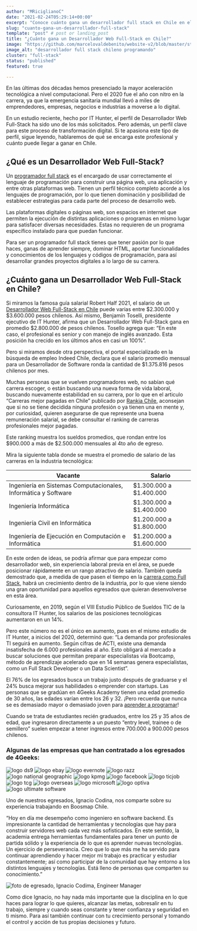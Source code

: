 ```yaml
---
author: "MRiciglianoC"
date: "2021-02-24T05:29:14+00:00"
excerpt: "Conoce cuánto gana un desarrollador full stack en Chile en el año 2021"
slug: "cuanto-gana-un-desarrollador-full-stack"
template: "post" # post or landing_post
title: "¿Cuánto gana un Desarrollador Web Full-Stack en Chile?"
image: "https://github.com/marcelovaldebenito/website-v2/blob/master/static/images/blog/desarrollador-full-stack-chileno.jpg?raw=true"
image_alt: "desarrollador full stack chileno programando"
cluster: "full-stack"
status: "published"
featured: true

---
```


En las últimas dos décadas hemos presenciado la mayor aceleración tecnológica a nivel computacional. Pero el 2020 fue el año con nitro en la carrera, ya que la emergencia sanitaria mundial llevó a miles de emprendedores, empresas, negocios e industrias a moverse a lo digital. 

En un estudio reciente, hecho por IT Hunter, el perfil de Desarrollador Web Full-Stack ha sido uno de los más solicitados. Pero además, un perfil clave para este proceso de transformación digital. Si te apasiona este tipo de perfil, sigue leyendo, hablaremos de qué se encarga este profesional y cuánto puede llegar a ganar en Chile.

## ¿Qué es un Desarrollador Web Full-Stack?

Un [programador full stack](https://4geeksacademy.com/es/coding-bootcamps/full-stack-part-time) es el encargado de usar correctamente el lenguaje de programación para construir una página web, una aplicación y entre otras plataformas web. Tienen un perfil técnico completo acorde a los lenguajes de programación, por lo que tienen dominación y posibilidad de establecer estrategias para cada parte del proceso de desarrollo web.

Las plataformas digitales o páginas web, son espacios en internet que permiten la ejecución de distintas aplicaciones o programas en mismo lugar para satisfacer diversas necesidades. Estas no requieren de un programa específico instalado para que puedan funcionar. 

Para ser un programador full stack tienes que tener pasión por lo que haces, ganas de aprender siempre, dominar HTML, aportar funcionalidades y conocimientos de los lenguajes y códigos de programación, para así desarrollar grandes proyectos digitales a lo largo de su carrera.


## ¿Cuánto gana un Desarrollador Web Full-Stack en Chile?

Si miramos la famosa guía salarial Robert Half 2021, el salario de un [Desarrollador Web Full-Stack en Chile](https://4geeksacademy.com/us/coding-campus/coding-bootcamp-santiago) puede varias entre $2.300.000 y $3.600.000 pesos chilenos. Así mismo, Benjamín Toselli, presidente ejecutivo de IT Hunter, afirma que un Desarrollador Web Full-Stack gana en promedio $2.800.000 de pesos chilenos. Tosello agrega que: “En este caso, el profesional es senior y con manejo de inglés avanzado. Esta posición ha crecido en los últimos años en casi un 100%”. 

Pero si miramos desde otra perspectiva, el portal especializado en la búsqueda de empleo Indeed Chile, declara que el salario promedio mensual para un Desarrollador de Software ronda la cantidad de $1.375.816 pesos chilenos por mes. 

Muchas personas que se vuelven programadores web, no sabían qué carrera escoger, o están buscando una nueva forma de vida laboral, buscando nuevamente estabilidad en su carrera, por lo que en el articulo “Carreras mejor pagadas en Chile” publicado por [Rankia Chile](https://www.rankia.cl/), aconsejan que si no se tiene decidida ninguna profesión o ya tienen una en mente y, por curiosidad, quieren asegurarse de que represente una buena remuneración salarial, se debe consultar el ranking de carreras profesionales mejor pagadas. 

Este ranking muestra los sueldos promedios, que rondan entre los $900.000 a más de $2.500.000 mensuales al 4to año de egreso. 

Mira la siguiente tabla donde se muestra el promedio de salario de las carreras en la industria tecnológica:

| Vacante | Salario |
| --- | --- |
| Ingeniería en Sistemas Computacionales, Informática y Software | $1.300.000 a $1.400.000 |
| Ingeniería Informática | $1.300.000 a $1.400.000 |
| Ingeniería Civil en Informática | $1.200.000 a $1.800.000 |
| Ingeniería de Ejecución en Computación e Informática | $1.200.000 a $1.600.000 |


En este orden de ideas, se podría afirmar que para empezar como desarrollador web, sin experiencia laboral previa en el área, se puede posicionar rápidamente en un rango atractivo de salario. También queda demostrado que, a medida de que pasen el tiempo en la [carrera como Full Stack](https://4geeksacademy.com/us/coding-campus/coding-bootcamp-santiago), habrá un crecimiento dentro de la industria, por lo que viene siendo una gran oportunidad para aquellos egresados que quieran desenvolverse en esta área. 

Curiosamente, en 2019, según el VIII Estudio Público de Sueldos TIC de la consultora IT Hunter, los salarios de las posiciones tecnológicas aumentaron en un 14%. 

Pero este número no es el único en aumento, pues en el mismo estudio de IT Hunter, a inicios del 2020, determinó que: “La demanda por profesionales TI seguirá en aumento. Según cifras de ACTI, existe una demanda insatisfecha de 6.000 profesionales al año. Esto obligará al mercado a buscar soluciones que permitan preparar especialistas vía Bootcamp, método de aprendizaje acelerado que en 14 semanas genera especialistas, como un Full Stack Developer o un Data Scientist”.

El 76% de los egresados busca un trabajo justo después de graduarse y el 24% busca mejorar sus habilidades o emprender con startups. Las personas que se gradúan en 4Geeks Academy tienen una edad promedio de 30 años, las edades varían entre los 26 y 32. ¡Pero recuerda que nunca se es demasiado mayor o demasiado joven para [aprender a programar](https://4geeksacademy.com/us/coding-campus/coding-bootcamp-santiago)!

Cuando se trata de estudiantes recién graduados, entre los 25 y 35 años de edad, que ingresaron directamente a un puesto “entry level, trainee o de semillero” suelen empezar a tener ingresos entre 700.000 a 900.000 pesos chilenos. 


### Algunas de las empresas que han contratado a los egresados de 4Geeks:

![logo ds9](https://github.com/marcelovaldebenito/website-v2/blob/master/static/images/blog/ds9.PNG?raw=true)
![logo ebay](https://github.com/marcelovaldebenito/website-v2/blob/master/static/images/blog/ebay.PNG?raw=true)
![logo evernote](https://github.com/marcelovaldebenito/website-v2/blob/master/static/images/blog/en.PNG?raw=true)
![logo razz](https://github.com/marcelovaldebenito/website-v2/blob/master/static/images/blog/razz.PNG?raw=true)
![logo national geographic](https://github.com/marcelovaldebenito/website-v2/blob/master/static/images/blog/national-geographic.PNG?raw=true)
![logo kpmg](https://github.com/marcelovaldebenito/website-v2/blob/master/static/images/blog/kpmg.PNG?raw=true)
![logo facebook](https://github.com/marcelovaldebenito/website-v2/blob/master/static/images/blog/facebook.PNG?raw=true)
![logo ticjob](https://github.com/marcelovaldebenito/website-v2/blob/master/static/images/blog/ticjob.PNG?raw=true)
![logo tcg](https://github.com/marcelovaldebenito/website-v2/blob/master/static/images/blog/tcg.PNG?raw=true)
![logo overseas](https://github.com/marcelovaldebenito/website-v2/blob/master/static/images/blog/os.PNG?raw=true)
![logo microsoft](https://github.com/marcelovaldebenito/website-v2/blob/master/static/images/blog/microsofot.PNG?raw=true)
![logo optiva](https://github.com/marcelovaldebenito/website-v2/blob/master/static/images/blog/op.PNG?raw=true)
![logo ultimate software](https://github.com/marcelovaldebenito/website-v2/blob/master/static/images/blog/ult.PNG?raw=true)


Uno de nuestros egresados, Ignacio Codina, nos comparte sobre su experiencia trabajando en Boosmap Chile.

“Hoy en día me desempeño como ingeniero en software backend. Es impresionante la cantidad de herramientas y tecnologías que hay para construir servidores web cada vez más sofisticados. En este sentido, la academia entrega herramientas fundamentales para tener un punto de partida sólido y la experiencia de lo que es aprender nuevas tecnologías. Un ejercicio de perseverancia. Creo que lo que más me ha servido para continuar aprendiendo y hacer mejor mi trabajo es practicar y estudiar constantemente; así como participar de la comunidad que hay entorno a los distintos lenguajes y tecnologías. Está lleno de personas que comparten su conocimiento.”

![foto de egresado, Ignacio Codima, Engineer Manager](https://storage.googleapis.com/breathecode-asset-images/46309a67ecc4920d6f266a24e5f688667a8aded24060777cfb5c867f59a37e7c.jpeg?raw=true)

Como dice Ignacio, no hay nada más importante que la disciplina en lo que haces para lograr lo que quieres, alcanzar las metas, sobresalir en tu trabajo, siempre y cuando seas constante y tener confianza y seguridad en ti mismo. Para así también continuar con tu crecimiento personal y tomando el control y acción de tus propias decisiones y futuro.
